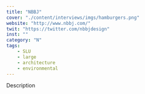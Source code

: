 ```yaml
---
title: "NBBJ"
cover: "./content/interviews/imgs/hamburgers.png"
website: "http://www.nbbj.com/"
twit: "https://twitter.com/nbbjdesign"
inst: ""
category: "N"
tags:
    - SLU
    - large
    - architecture
    - environmental
---
```


Description
